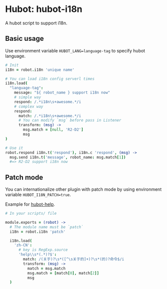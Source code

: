 # Hubot: hubot-i18n

A hubot script to support i18n.

## Basic usage

Use environment variable `HUBOT_LANG=language-tag` to specify hubot language.

```coffeescript
# Init
i18n = robot.i18n 'unique name'

# You can load i18n config serverl times
i18n.load(
  "language-tag":
    message: "${ robot_name } support i18n now"
    # simple way
    respond: /.*i18n\s+awesome.*/i
    # complex way
    respond:
      match: /.*i18n\s+awesome.*/i
      # You can modify `msg` before pass in Listener
      transform: (msg) ->
        msg.match = [null, 'R2-D2']
        msg
)

# Use it
robot.respond i18n.t('respond'), i18n.c 'respond', (msg) ->
  msg.send i18n.t('message', robot_name: msg.match[1])
  #=> R2-D2 support i18n now
```

## Patch mode

You can internationalize other plugin with patch mode by using environment variable `HUBOT_I18N_PATCH=true`.

Example for [hubot-help](https://github.com/hubot-scripts/hubot-help/blob/master/src/help.coffee#L56).

```coffeescript
# In your scripts/ file

module.exports = (robot) ->
  # The module name must be `patch`
  i18n = robot.i18n 'patch'

  i18n.load(
    'zh-CN':
      # key is RegExp.source
      'help\\s*(.*)?$':
        match: /(关于)?\s*([^\s关于的]+)?\s*(的)?命令$/i
        transform: (msg) ->
          match = msg.match
          msg.match = [match[0], match[2]]
          msg
  )
```
